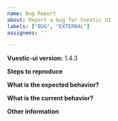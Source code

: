 ```yaml
---
name: Bug Report
about: Report a bug for Vuestic UI
labels: ["BUG", "EXTERNAL"]
assignees: ''

---
```


**Vuestic-ui version:** 1.4.3

**Steps to reproduce**

**What is the expected behavior?**

**What is the current behavior?**

**Other information**
